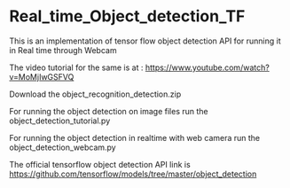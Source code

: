 # Real_time_Object_detection_TF
This is an implementation of tensor flow object detection API for running it in Real time through Webcam

The video tutorial for the same is at : https://www.youtube.com/watch?v=MoMjIwGSFVQ

Download the object_recognition_detection.zip

For running the object detection on image files run the object_detection_tutorial.py

For running the object detection in realtime with web camera run the object_detection_webcam.py

The official tensorflow object detection API link is https://github.com/tensorflow/models/tree/master/object_detection
